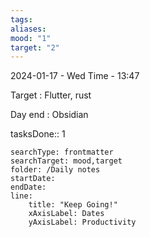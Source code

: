 ```yaml
---
tags: 
aliases: 
mood: "1"
target: "2"
---
```



2024-01-17 - Wed
Time - 13:47


Target : Flutter, rust

Day end : Obsidian 

tasksDone:: 1 



```tracker
searchType: frontmatter 
searchTarget: mood,target
folder: /Daily notes 
startDate:
endDate:
line:
    title: "Keep Going!"
    xAxisLabel: Dates
    yAxisLabel: Productivity 
```